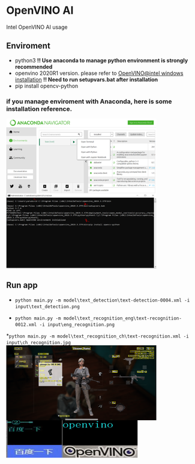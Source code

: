 # OpenVINO AI
Intel OpenVINO AI usage

## Enviroment
* python3 **!! Use anaconda to manage python environment is strongly recommended**
* openvino 2020R1 version.
  please refer to [OpenVINO@intel windows installation](https://docs.openvinotoolkit.org/latest/_docs_install_guides_installing_openvino_windows.html)
  **!! Need to run setupvars.bat after installation**
* pip install opencv-python

### if you manage enviroment with Anaconda, here is some installation reference.
 <img src="./doc/pics/step1.png" width = "400" height = "200" alt="open command" align=left />
 <img src="./doc/pics/step2.png" width = "400" height = "200" alt="set environment"  />


## Run app
* `python main.py -m model\text_detection\text-detection-0004.xml -i input\text_detection.png`

* `python main.py -m model\text_recognition_eng\text-recognition-0012.xml -i input\eng_recognition.png`
 
*`python main.py -m model\text_recognition_ch\text-recognition.xml -i input\ch_recognition.jpg`
 <img src="./doc/pics/detection_result.png" width = "400" height = "200"  align=left />  
 <img src="./doc/pics/ch_result.JPG" width = "150" height = "100"  align=left />
 <img src="./doc/pics/eng_result.JPG" width = "200" height = "100"  align=left />
